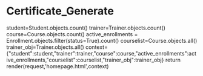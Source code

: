 # Certificate_Generate
student=Student.objects.count()
        trainer=Trainer.objects.count()
        course=Course.objects.count()
        active_enrollments = Enrollment.objects.filter(status=True).count()
        courselist=Course.objects.all()
        trainer_obj=Trainer.objects.all()
        context={"student":student,"trainer":trainer,"course":course,"active_enrollments":active_enrollments,"courselist":courselist,"trainer_obj":trainer_obj}
        return render(request,'homepage.html',context)